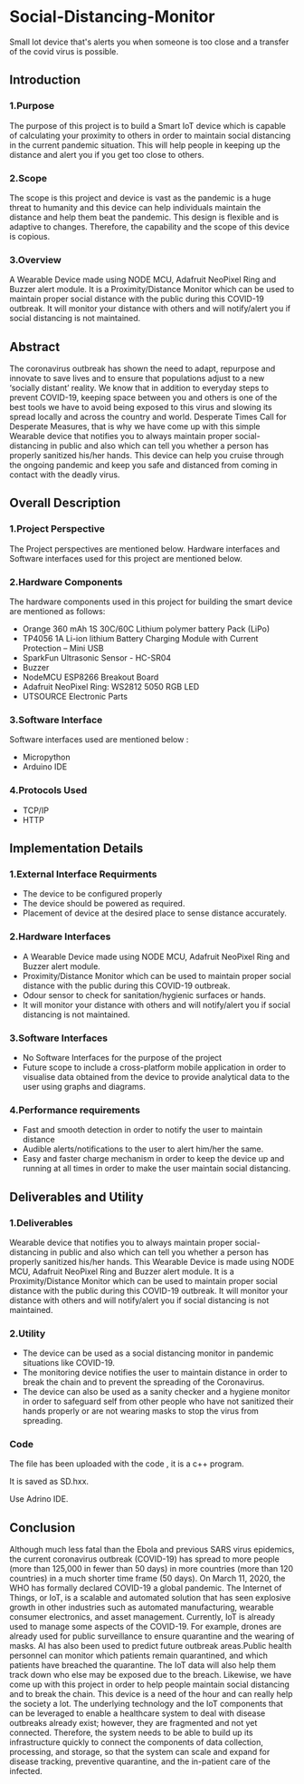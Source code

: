 # Social-Distancing-Monitor

Small lot device that's alerts you when someone is too close and a transfer of the covid virus is possible. 

## Introduction 

### 1.Purpose 

The purpose of this project is to build a Smart IoT device which is capable of calculating your proximity to others in order to maintain social distancing in the current pandemic situation. This will help people in keeping up the distance and alert you if you get too close to others.

### 2.Scope 

The scope is this project and device is vast as the pandemic is a huge threat to humanity and this device can help individuals maintain the distance and help them beat the pandemic. This design is flexible and is adaptive to changes. Therefore, the capability and the scope of this device is copious.

### 3.Overview 

A Wearable Device made using NODE MCU, Adafruit NeoPixel Ring and Buzzer alert module. It is a Proximity/Distance Monitor which can be used to maintain proper social distance with the public during this COVID-19 outbreak. It will monitor your distance with others and will notify/alert you if social distancing is not maintained.

## Abstract

The coronavirus outbreak has shown the need to adapt, repurpose and innovate to save lives and to ensure that populations adjust to a new ‘socially distant’ reality. We know that in addition to everyday steps to prevent COVID-19, keeping space between you and others is one of the best tools we have to avoid being exposed to this virus and slowing its spread locally and across the country and world. Desperate Times Call for Desperate Measures, that is why we have come up with this simple Wearable device that notifies you to always maintain proper social-distancing in public and also which can tell you whether a person has properly sanitized his/her hands. This device can help you cruise through the ongoing pandemic and keep you safe and distanced from coming in contact with the deadly virus.

## Overall Description

### 1.Project Perspective

The Project perspectives are mentioned below. Hardware interfaces and Software interfaces used for this project are mentioned below.

### 2.Hardware Components

The hardware components used in this project for building the smart device are mentioned as follows:
* Orange 360 mAh 1S 30C/60C Lithium polymer battery Pack (LiPo)
* TP4056 1A Li-ion lithium Battery Charging Module with Current Protection – Mini USB
* SparkFun Ultrasonic Sensor - HC-SR04
* Buzzer
* NodeMCU ESP8266 Breakout Board
* Adafruit NeoPixel Ring: WS2812 5050 RGB LED
* UTSOURCE Electronic Parts

### 3.Software Interface

Software interfaces used are mentioned below : 
* Micropython
* Arduino IDE

### 4.Protocols Used

* TCP/IP
* HTTP

## Implementation Details

### 1.External Interface Requirments 

* The device to be configured properly
* The device should be powered as required.
* Placement of device at the desired place to sense distance accurately.

### 2.Hardware Interfaces

* A Wearable Device made using NODE MCU, Adafruit NeoPixel Ring and Buzzer alert module.
* Proximity/Distance Monitor which can be used to maintain proper social distance with the public during this COVID-19 outbreak.
* Odour sensor to check for sanitation/hygienic surfaces or hands.
* It will monitor your distance with others and will notify/alert you if social distancing is not maintained.

### 3.Software Interfaces

* No Software Interfaces for the purpose of the project
* Future scope to include a cross-platform mobile application in order to visualise data obtained from the device to provide analytical data to the user using graphs and diagrams.

### 4.Performance requirements

* Fast and smooth detection in order to notify the user to maintain distance
* Audible alerts/notifications to the user to alert him/her the same.
* Easy and faster charge mechanism in order to keep the device up and running at all times in order to make the user maintain social distancing.

## Deliverables and Utility

### 1.Deliverables

Wearable device that notifies you to always maintain proper social-distancing in public and also which can tell you whether a person has properly sanitized his/her hands. This Wearable Device is made using NODE MCU, Adafruit NeoPixel Ring and Buzzer alert module. It is a Proximity/Distance Monitor which can be used to maintain proper social distance with the public during this COVID-19 outbreak. It will monitor your distance with others and will notify/alert you if social distancing is not maintained.

### 2.Utility

* The device can be used as a social distancing monitor in pandemic situations like COVID-19.
* The monitoring device notifies the user to maintain distance in order to break the chain and to prevent the spreading of the Coronavirus.
* The device can also be used as a sanity checker and a hygiene monitor in order to safeguard self from other people who have not sanitized their hands properly or are not wearing masks to stop the virus from spreading.

### Code 

The file has been uploaded with the code , it is a c++ program.

It is saved as SD.hxx.

Use Adrino IDE.

## Conclusion

Although much less fatal than the Ebola and previous SARS virus epidemics, the current coronavirus outbreak (COVID-19) has spread to more people (more than 125,000 in fewer than 50 days) in more countries (more than 120 countries) in a much shorter time frame (50 days). On March 11, 2020, the WHO has formally declared COVID-19 a global pandemic. The Internet of Things, or IoT, is a scalable and automated solution that has seen explosive growth in other industries such as automated manufacturing, wearable consumer electronics, and asset management. Currently, IoT is already used to manage some aspects of the COVID-19. For example, drones are already used for public surveillance to ensure quarantine and the wearing of masks. AI has also been used to predict future outbreak areas.Public health personnel can monitor which patients remain quarantined, and which patients have breached the quarantine. The IoT data will also help them track down who else may be exposed due to the breach. Likewise, we have come up with this project in order to help people maintain social distancing and to break the chain. This device is a need of the hour and can really help the society a lot. The underlying technology and the IoT components that can be leveraged to enable a healthcare system to deal with disease outbreaks already exist; however, they are fragmented and not yet connected. Therefore, the system needs to be able to build up its infrastructure quickly to connect the components of data collection, processing, and storage, so that the system can scale and expand for disease tracking, preventive quarantine, and the in-patient care of the infected.





